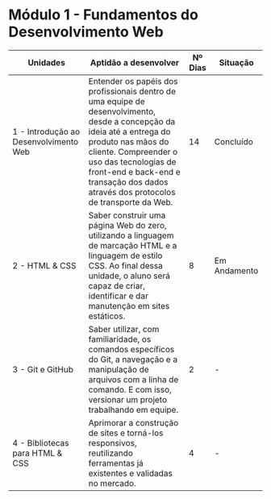 # Módulo 1 - Fundamentos do Desenvolvimento Web

| Unidades                              | Aptidão a desenvolver                                                                                                                                                                                                                                                               | Nº Dias | Situação     |
|---------------------------------------|-------------------------------------------------------------------------------------------------------------------------------------------------------------------------------------------------------------------------------------------------------------------------------------|---------|--------------|
| 1 - Introdução ao Desenvolvimento Web | Entender os papéis dos profissionais dentro de uma equipe de desenvolvimento, desde a concepção da ideia até a entrega do produto nas mãos do cliente. Compreender o uso das tecnologias de front-end e back-end e transação dos dados através dos protocolos de transporte da Web. | 14      | Concluído    |
| 2 - HTML & CSS                        | Saber construir uma página Web do zero, utilizando a linguagem de marcação HTML e a linguagem de estilo CSS. Ao final dessa unidade, o aluno será capaz de criar, identificar e dar manutenção em sites estáticos.                                                                  | 8       | Em Andamento |
| 3 - Git e GitHub                      | Saber utilizar, com familiaridade, os comandos específicos do Git, a navegação e a manipulação de arquivos com a linha de comando. E com isso, versionar um projeto trabalhando em equipe.                                                                                          | 2       | -            |
| 4 - Bibliotecas para HTML & CSS       | Aprimorar a construção de sites e torná-los responsivos, reutilizando ferramentas já existentes e validadas no mercado.                                                                                                                                                             | 4       | -            |
